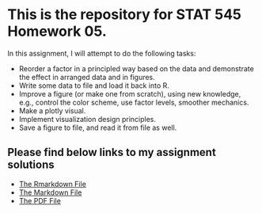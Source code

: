 # This is the repository for STAT 545 Homework 05.
In this assignment, I will attempt to do the following tasks:

* Reorder a factor in a principled way based on the data and demonstrate the effect in arranged data and in figures.
* Write some data to file and load it back into R.
* Improve a figure (or make one from scratch), using new knowledge, e.g., control the color scheme, use factor levels, smoother mechanics.
* Make a plotly visual.
* Implement visualization design principles.
* Save a figure to file, and read it from file as well.

## Please find below links to my assignment solutions
* [The Rmarkdown File](https://github.com/STAT545-UBC-students/hw05-ecool50/blob/master/HW_05_Solutions.Rmd)
* [The Markdown File](https://github.com/STAT545-UBC-students/hw05-ecool50/blob/master/HW_05_Solutions.md)
* [The PDF File](https://github.com/STAT545-UBC-students/hw05-ecool50/blob/master/HW_05_Solutions.pdf)


